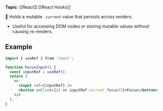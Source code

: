 **Topic**: [[React]] [[React Hooks]]

📌 Holds a mutable `.current` value that persists across renders.
 - Useful for accessing DOM nodes or storing mutable values without causing re-renders.
 
## Example

```jsx
import { useRef } from 'react';

function FocusInput() {
  const inputRef = useRef();
  return (
    <>
      <input ref={inputRef} />
      <button onClick={() => inputRef.current.focus()}>Focus</button>
    </>
  );
}

